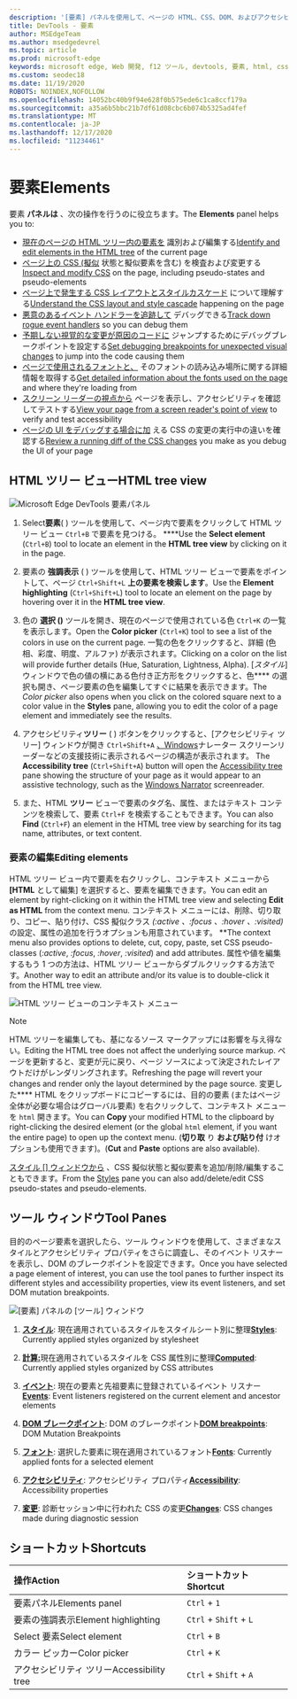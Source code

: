 ```yaml
---
description: '[要素] パネルを使用して、ページの HTML、CSS、DOM、およびアクセシビリティを検査します。'
title: DevTools - 要素
author: MSEdgeTeam
ms.author: msedgedevrel
ms.topic: article
ms.prod: microsoft-edge
keywords: microsoft edge, Web 開発, f12 ツール, devtools, 要素, html, css, dom ブレークポイント, イベント, アクセシビリティ
ms.custom: seodec18
ms.date: 11/19/2020
ROBOTS: NOINDEX,NOFOLLOW
ms.openlocfilehash: 14052bc40b9f94e628f0b575ede6c1ca8ccf179a
ms.sourcegitcommit: a35a6b5bbc21b7df61d08cbc6b074b5325ad4fef
ms.translationtype: MT
ms.contentlocale: ja-JP
ms.lasthandoff: 12/17/2020
ms.locfileid: "11234461"
---
```

# <span data-ttu-id="91627-104">要素</span><span class="sxs-lookup"><span data-stu-id="91627-104">Elements</span></span>

<span data-ttu-id="91627-105">要素 **パネルは** 、次の操作を行うのに役立ちます。</span><span class="sxs-lookup"><span data-stu-id="91627-105">The **Elements** panel helps you to:</span></span>

* <span data-ttu-id="91627-106">[現在のページの HTML ツリー内の要素を](#html-tree-view) 識別および編集する</span><span class="sxs-lookup"><span data-stu-id="91627-106">[Identify and edit elements in the HTML tree](#html-tree-view) of the current page</span></span>
* <span data-ttu-id="91627-107">[ページ上の CSS (擬似](./elements/styles.md) 状態と擬似要素を含む) を検査および変更する</span><span class="sxs-lookup"><span data-stu-id="91627-107">[Inspect and modify CSS](./elements/styles.md) on the page, including pseudo-states and pseudo-elements</span></span>
* <span data-ttu-id="91627-108">[ページ上で発生する CSS レイアウトとスタイルカスケード](./elements/computed.md) について理解する</span><span class="sxs-lookup"><span data-stu-id="91627-108">[Understand the CSS layout and style cascade](./elements/computed.md) happening on the page</span></span>
* <span data-ttu-id="91627-109">[悪意のあるイベント ハンドラーを追跡して](./elements/events.md) デバッグできる</span><span class="sxs-lookup"><span data-stu-id="91627-109">[Track down rogue event handlers](./elements/events.md) so you can debug them</span></span>
* <span data-ttu-id="91627-110">[予期しない視覚的な変更が原因のコードに](./elements/dom-breakpoints.md) ジャンプするためにデバッグブレークポイントを設定する</span><span class="sxs-lookup"><span data-stu-id="91627-110">[Set debugging breakpoints for unexpected visual changes](./elements/dom-breakpoints.md) to jump into the code causing them</span></span>
* <span data-ttu-id="91627-111">[ページで使用されるフォントと、](./elements/fonts.md) そのフォントの読み込み場所に関する詳細情報を取得する</span><span class="sxs-lookup"><span data-stu-id="91627-111">[Get detailed information about the fonts used on the page](./elements/fonts.md) and where they're loading from</span></span>
* <span data-ttu-id="91627-112">[スクリーン リーダーの視点から](./elements/accessibility.md) ページを表示し、アクセシビリティを確認してテストする</span><span class="sxs-lookup"><span data-stu-id="91627-112">[View your page from a screen reader's point of view](./elements/accessibility.md) to verify and test accessibility</span></span> 
* <span data-ttu-id="91627-113">[ページの UI をデバッグする場合に加](./elements/changes.md) える CSS の変更の実行中の違いを確認する</span><span class="sxs-lookup"><span data-stu-id="91627-113">[Review a running diff of the CSS changes](./elements/changes.md) you make as you debug the UI of your page</span></span>

## <span data-ttu-id="91627-114">HTML ツリー ビュー</span><span class="sxs-lookup"><span data-stu-id="91627-114">HTML tree view</span></span>

![Microsoft Edge DevTools 要素パネル](./media/elements.png)

1. <span data-ttu-id="91627-116">Select**要素**( ) ツールを使用して、ページ内で要素をクリックして HTML ツリー ビュー `Ctrl+B` で要素を見つける。 \*\*\*\*</span><span class="sxs-lookup"><span data-stu-id="91627-116">Use the **Select element** (`Ctrl+B`) tool to locate an element in the **HTML tree view** by clicking on it in the page.</span></span>

2. <span data-ttu-id="91627-117">要素の **強調表示** ( ) ツールを使用して、HTML ツリー ビューで要素をポイントして、ページ `Ctrl+Shift+L` **上の要素を検索します**。</span><span class="sxs-lookup"><span data-stu-id="91627-117">Use the **Element highlighting** (`Ctrl+Shift+L`) tool to locate an element on the page by hovering over it in the **HTML tree view**.</span></span>

3. <span data-ttu-id="91627-118">色の **選択 ()** ツールを開き、現在のページで使用されている色 `Ctrl+K` の一覧を表示します。</span><span class="sxs-lookup"><span data-stu-id="91627-118">Open the **Color picker** (`Ctrl+K`) tool to see a list of the colors in use on the current page.</span></span> <span data-ttu-id="91627-119">一覧の色をクリックすると、詳細 (色相、彩度、明度、アルファ) が表示されます。</span><span class="sxs-lookup"><span data-stu-id="91627-119">Clicking on a color on the list will provide further details (Hue, Saturation, Lightness, Alpha).</span></span> <span data-ttu-id="91627-120">[*スタイル*] ウィンドウで色の値の横にある色付き正方形をクリックすると、色\*\*\*\* の選択も開き、ページ要素の色を編集してすぐに結果を表示できます。</span><span class="sxs-lookup"><span data-stu-id="91627-120">The *Color picker* also opens when you click on the colored square next to a color value in the **Styles** pane, allowing you to edit the color of a page element and immediately see the results.</span></span>

4. <span data-ttu-id="91627-121">アクセシビリティ**ツリー** ( ) ボタンをクリックすると、[アクセシビリティ ツリー] ウィンドウが開き `Ctrl+Shift+A` [、Windows](https://support.microsoft.com/help/22798/windows-10-narrator-get-started)ナレーター スクリーンリーダーなどの支援技術に表示されるページの構造が表示されます。 [](./elements/accessibility.md)</span><span class="sxs-lookup"><span data-stu-id="91627-121">The **Accessibility tree** (`Ctrl+Shift+A`) button will open the [Accessibility tree](./elements/accessibility.md) pane showing the structure of your page as it would appear to an assistive technology, such as the [Windows Narrator](https://support.microsoft.com/help/22798/windows-10-narrator-get-started) screenreader.</span></span>

5. <span data-ttu-id="91627-122">また、HTML **ツリー** ビューで要素のタグ名、属性、またはテキスト コンテンツを検索して、要素 `Ctrl+F` を検索することもできます。</span><span class="sxs-lookup"><span data-stu-id="91627-122">You can also **Find** (`Ctrl+F`) an element in the HTML tree view by searching for its tag name, attributes, or text content.</span></span>

### <span data-ttu-id="91627-123">要素の編集</span><span class="sxs-lookup"><span data-stu-id="91627-123">Editing elements</span></span>

<span data-ttu-id="91627-124">HTML ツリー ビュー内で要素を右クリックし、コンテキスト メニューから **[HTML** として編集] を選択すると、要素を編集できます。</span><span class="sxs-lookup"><span data-stu-id="91627-124">You can edit an element by right-clicking on it within the HTML tree view and selecting **Edit as HTML** from the context menu.</span></span> <span data-ttu-id="91627-125">コンテキスト メニューには、削除、切り取り、コピー、貼り付け、CSS 擬似クラス *(:active* *、:focus 、:hover* *、:visited)* の設定、属性の追加を行うオプションも用意されています。 \*\*</span><span class="sxs-lookup"><span data-stu-id="91627-125">The context menu also provides options to delete, cut, copy, paste, set CSS pseudo-classes (*:active*, *:focus*, *:hover*, *:visited*) and add attributes.</span></span> <span data-ttu-id="91627-126">属性や値を編集するもう 1 つの方法は、HTML ツリー ビューからダブルクリックする方法です。</span><span class="sxs-lookup"><span data-stu-id="91627-126">Another way to edit an attribute and/or its value is to double-click it from the HTML tree view.</span></span>

![HTML ツリー ビューのコンテキスト メニュー](./media/elements_html_tree_context.png)

> [!NOTE]
> <span data-ttu-id="91627-128">HTML ツリーを編集しても、基になるソース マークアップには影響を与え得ない。</span><span class="sxs-lookup"><span data-stu-id="91627-128">Editing the HTML tree does not affect the underlying source markup.</span></span> <span data-ttu-id="91627-129">ページを更新すると、変更が元に戻り、ページ ソースによって決定されたレイアウトだけがレンダリングされます。</span><span class="sxs-lookup"><span data-stu-id="91627-129">Refreshing the page will revert your changes and render only the layout determined by the page source.</span></span> <span data-ttu-id="91627-130">変更した\*\*\*\* HTML をクリップボードにコピーするには、目的の要素 (またはページ全体が必要な場合はグローバル要素) を右クリックして、コンテキスト メニューを `html` 開きます。</span><span class="sxs-lookup"><span data-stu-id="91627-130">You can **Copy** your modified HTML to the clipboard by right-clicking the desired element (or the global `html` element, if you want the entire page) to open up the context menu.</span></span> <span data-ttu-id="91627-131">(**切り取** り **および貼り付** けオプションも使用できます)。</span><span class="sxs-lookup"><span data-stu-id="91627-131">(**Cut** and **Paste** options are also available).</span></span>

<span data-ttu-id="91627-132">[スタイル [] ウィンドウから](./elements/styles.md) 、CSS 擬似状態と擬似要素を追加/削除/編集することもできます。</span><span class="sxs-lookup"><span data-stu-id="91627-132">From the [Styles](./elements/styles.md) pane you can also add/delete/edit CSS pseudo-states and pseudo-elements.</span></span>

## <span data-ttu-id="91627-133">ツール ウィンドウ</span><span class="sxs-lookup"><span data-stu-id="91627-133">Tool Panes</span></span>

<span data-ttu-id="91627-134">目的のページ要素を選択したら、ツール ウィンドウを使用して、さまざまなスタイルとアクセシビリティ プロパティをさらに調査し、そのイベント リスナーを表示し、DOM のブレークポイントを設定できます。</span><span class="sxs-lookup"><span data-stu-id="91627-134">Once you have selected a page element of interest, you can use the tool panes to further inspect its different styles and accessibility properties, view its event listeners, and set DOM mutation breakpoints.</span></span>

![[要素] パネルの [ツール] ウィンドウ](./media/elements_toolpanes.png)

1. <span data-ttu-id="91627-136">[**スタイル**](./elements/styles.md): 現在適用されているスタイルをスタイルシート別に整理</span><span class="sxs-lookup"><span data-stu-id="91627-136">[**Styles**](./elements/styles.md): Currently applied styles organized by stylesheet</span></span>

2. <span data-ttu-id="91627-137">[**計算:**](./elements/computed.md)現在適用されているスタイルを CSS 属性別に整理</span><span class="sxs-lookup"><span data-stu-id="91627-137">[**Computed**](./elements/computed.md): Currently applied styles organized by CSS attributes</span></span>

3. <span data-ttu-id="91627-138">[**イベント**](./elements/events.md): 現在の要素と先祖要素に登録されているイベント リスナー</span><span class="sxs-lookup"><span data-stu-id="91627-138">[**Events**](./elements/events.md): Event listeners registered on the current element and ancestor elements</span></span>

4. <span data-ttu-id="91627-139">[**DOM ブレークポイント**](./elements/dom-breakpoints.md): DOM のブレークポイント</span><span class="sxs-lookup"><span data-stu-id="91627-139">[**DOM breakpoints**](./elements/dom-breakpoints.md): DOM Mutation Breakpoints</span></span> 

5. <span data-ttu-id="91627-140">[**フォント**](./elements/fonts.md): 選択した要素に現在適用されているフォント</span><span class="sxs-lookup"><span data-stu-id="91627-140">[**Fonts**](./elements/fonts.md): Currently applied fonts for a selected element</span></span>

6. <span data-ttu-id="91627-141">[**アクセシビリティ**](./elements/accessibility.md): アクセシビリティ プロパティ</span><span class="sxs-lookup"><span data-stu-id="91627-141">[**Accessibility**](./elements/accessibility.md):  Accessibility properties</span></span>

7. <span data-ttu-id="91627-142">[**変更**](./elements/changes.md): 診断セッション中に行われた CSS の変更</span><span class="sxs-lookup"><span data-stu-id="91627-142">[**Changes**](./elements/changes.md): CSS changes made during diagnostic session</span></span>  

## <span data-ttu-id="91627-143">ショートカット</span><span class="sxs-lookup"><span data-stu-id="91627-143">Shortcuts</span></span>

| <span data-ttu-id="91627-144">操作</span><span class="sxs-lookup"><span data-stu-id="91627-144">Action</span></span>               | <span data-ttu-id="91627-145">ショートカット</span><span class="sxs-lookup"><span data-stu-id="91627-145">Shortcut</span></span>               |
|:---------------------|:-----------------------|
| <span data-ttu-id="91627-146">要素パネル</span><span class="sxs-lookup"><span data-stu-id="91627-146">Elements panel</span></span>       | `Ctrl` + `1`           |
| <span data-ttu-id="91627-147">要素の強調表示</span><span class="sxs-lookup"><span data-stu-id="91627-147">Element highlighting</span></span> | `Ctrl` + `Shift` + `L` |
| <span data-ttu-id="91627-148">Select 要素</span><span class="sxs-lookup"><span data-stu-id="91627-148">Select element</span></span>       | `Ctrl` + `B`           |
| <span data-ttu-id="91627-149">カラー ピッカー</span><span class="sxs-lookup"><span data-stu-id="91627-149">Color picker</span></span>         | `Ctrl` + `K`           |
| <span data-ttu-id="91627-150">アクセシビリティ ツリー</span><span class="sxs-lookup"><span data-stu-id="91627-150">Accessibility tree</span></span>   | `Ctrl` + `Shift` + `A` |
